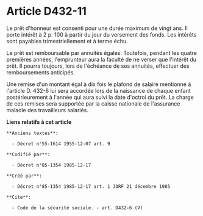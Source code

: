 # Article D432-11

Le prêt d'honneur est consenti pour une durée maximum de vingt ans. Il porte intérêt à 2 p. 100 à partir du jour du versement
des fonds. Les intérêts sont payables trimestriellement et à terme échu.

Le prêt est remboursable par annuités égales. Toutefois, pendant les quatre premières années, l'emprunteur aura la faculté de
ne verser que l'intérêt du prêt. Il pourra toujours, lors de l'échéance de ses annuités, effectuer des remboursements
anticipés.

Une remise d'un montant égal à dix fois le plafond de salaire mentionné à l'article D. 432-6 lui sera accordée lors de la
naissance de chaque enfant postérieurement à l'année qui aura suivi la date d'octroi du prêt. La charge de ces remises sera
supportée par la caisse nationale de l'assurance maladie des travailleurs salariés.

**Liens relatifs à cet article**

	**Anciens textes**:

	  - Décret n°55-1614 1955-12-07 art. 9

	**Codifié par**:

	  - Décret n°85-1354 1985-12-17

	**Créé par**:

	  - Décret n°85-1354 1985-12-17 art. 1 JORF 21 décembre 1985

	**Cite**:

	  - Code de la sécurité sociale. - art. D432-6 (V)
